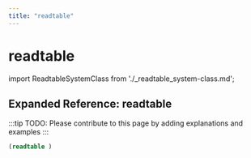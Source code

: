 ```yaml
---
title: "readtable"
---
```


# readtable

import ReadtableSystemClass from './_readtable_system-class.md';

<ReadtableSystemClass />

## Expanded Reference: readtable

:::tip
TODO: Please contribute to this page by adding explanations and examples
:::

```lisp
(readtable )
```
